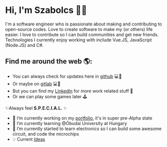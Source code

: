 # Hi, I'm Szabolcs 👨‍💻

I'm a software engineer who is passionate about making and contributing to open-source codes. Love to create software to make my (or others) life easier. I love to contribute so I can build communities and get new friends.  
Technologies I currently enjoy working with include Vue.JS, JavaScript (Node.JS) and C#. 


## Find me around the web 🌎:
- You can always check for updates here in [github](https://github.com/gartou) 💻💾
- Or maybe on [gitlab](https://gitlab.com/gartou) 💻💾
- But you can find my [LinkedIn](https://www.linkedin.com/in/szabolcs-m%C3%A9sz%C3%A1ros-93b693147/) for more work related stuff 💼
- Or we can play some games later 🕹️

✨Always feel **S.P.E.C.I.A.L.** ✨

- 🔭 I’m currently working on my [portfolio](https://github.com/gartou/portfolio), it's in super pre-Alpha state
- 🏫 I’m currently learning @Óbudai University at Hungary
- 📖 I’m currently started to learn electronics so I can build some awesome circuit, and code the microchips
- 💡 Current [Ideas](https://github.com/gartou/ProjectIdeas)
